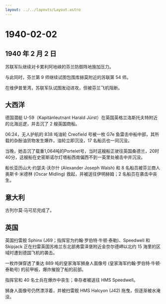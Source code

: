 ```yaml
---
layout: ../../layouts/Layout.astro
---
```


# 1940-02-02

## 1940 年 2 月 2 日

苏联军队继续对卡累利阿地峡的芬兰防御阵地施加压力。

与此同时，芬兰第 9 师继续试图包围库赫莫附近的苏联第 54 师。

在维伊普里湾，苏联军队试图发动进攻，但被芬兰飞机阻断。

## 大西洋

德国潜艇 U-59（Kapitänleutnant Harald
Jürst）在英国英格兰洛斯托夫特附近的北海巡逻，并击沉了 2 艘英国商船。

06:24，无人护航的 838 吨油轮 Creofield 号被一枚 G7e
鱼雷击中船中部，其所载的杂酚油货物发生爆炸，油轮立即沉没，17
名船员也一同沉没。

当晚，她击沉了载重1,064吨的Portelet号，当时这艘船正驶往英国桑德兰，20时40分，这艘船在史密斯诺尔灯塔船西南偏西不到一英里处被击中并沉没。

船长亚历山大·约瑟夫·沃尔什 (Alexander Joseph Walsh) 和 8
名船员被芬兰商人奥斯卡·米德林 (Oscar Midling) 救起，并被送往伊明赫姆；2
名船员在袭击中丧生。

## 意大利

古列尔莫·马可尼完成了。

## 英国

英国扫雷舰 Sphinx (J69；指挥官为约翰·罗伯特·牛顿·泰勒)、Speedwell 和
Skipjack 正在扫雷英国苏格兰东北部弗雷泽堡附近金奈尔德岬以北约 15
海里的区域时遭到德国飞机的袭击。

一枚炸弹穿透了重达 889 吨的皇家海军狮身人面像号
(皇家海军约翰·罗伯特·牛顿·泰勒号) 的前甲板，爆炸摧毁了船的前部。

指挥官和 40 名士兵在爆炸中丧生；幸存者被送往 HMS Speedwell。

狮身人面像号仍然漂浮着，并被扫雷舰 HMS Halcyon (J42)
拖曳，但逐渐被水淹没。